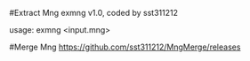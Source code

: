 #Extract Mng
exmng v1.0, coded by sst311212

usage: exmng \<input.mng\>

#Merge Mng
https://github.com/sst311212/MngMerge/releases
